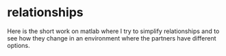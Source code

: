# relationships
Here is the short work on matlab where I try to simplify relationships and to see how they change in an environment where the partners have different options. 
